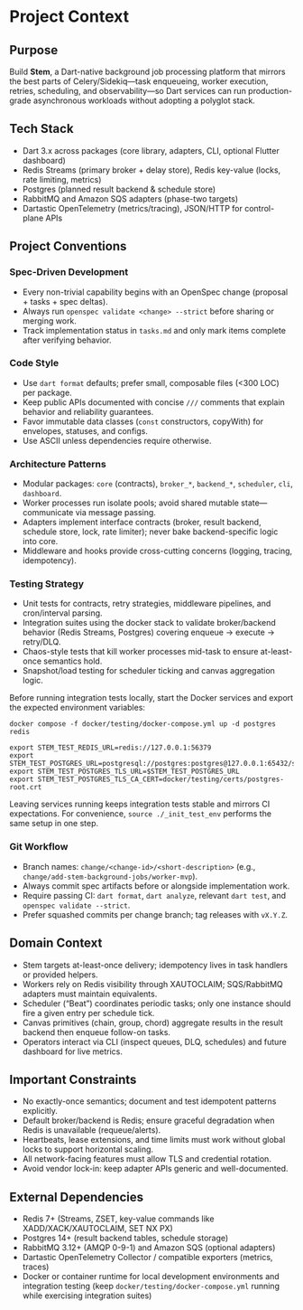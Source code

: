 # Project Context

## Purpose
Build **Stem**, a Dart-native background job processing platform that mirrors the best parts of Celery/Sidekiq—task enqueueing, worker execution, retries, scheduling, and observability—so Dart services can run production-grade asynchronous workloads without adopting a polyglot stack.

## Tech Stack
- Dart 3.x across packages (core library, adapters, CLI, optional Flutter dashboard)
- Redis Streams (primary broker + delay store), Redis key-value (locks, rate limiting, metrics)
- Postgres (planned result backend & schedule store)
- RabbitMQ and Amazon SQS adapters (phase-two targets)
- Dartastic OpenTelemetry (metrics/tracing), JSON/HTTP for control-plane APIs

## Project Conventions

### Spec-Driven Development
- Every non-trivial capability begins with an OpenSpec change (proposal + tasks + spec deltas).
- Always run `openspec validate <change> --strict` before sharing or merging work.
- Track implementation status in `tasks.md` and only mark items complete after verifying behavior.

### Code Style
- Use `dart format` defaults; prefer small, composable files (<300 LOC) per package.
- Keep public APIs documented with concise `///` comments that explain behavior and reliability guarantees.
- Favor immutable data classes (`const` constructors, copyWith) for envelopes, statuses, and configs.
- Use ASCII unless dependencies require otherwise.

### Architecture Patterns
- Modular packages: `core` (contracts), `broker_*`, `backend_*`, `scheduler`, `cli`, `dashboard`.
- Worker processes run isolate pools; avoid shared mutable state—communicate via message passing.
- Adapters implement interface contracts (broker, result backend, schedule store, lock, rate limiter); never bake backend-specific logic into core.
- Middleware and hooks provide cross-cutting concerns (logging, tracing, idempotency).

### Testing Strategy
- Unit tests for contracts, retry strategies, middleware pipelines, and cron/interval parsing.
- Integration suites using the docker stack to validate broker/backend behavior (Redis Streams, Postgres) covering enqueue → execute → retry/DLQ.
- Chaos-style tests that kill worker processes mid-task to ensure at-least-once semantics hold.
- Snapshot/load testing for scheduler ticking and canvas aggregation logic.

Before running integration tests locally, start the Docker services and export the expected environment variables:

```
docker compose -f docker/testing/docker-compose.yml up -d postgres redis

export STEM_TEST_REDIS_URL=redis://127.0.0.1:56379
export STEM_TEST_POSTGRES_URL=postgresql://postgres:postgres@127.0.0.1:65432/stem_test
export STEM_TEST_POSTGRES_TLS_URL=$STEM_TEST_POSTGRES_URL
export STEM_TEST_POSTGRES_TLS_CA_CERT=docker/testing/certs/postgres-root.crt
```

Leaving services running keeps integration tests stable and mirrors CI expectations.
For convenience, `source ./_init_test_env` performs the same setup in one step.

### Git Workflow
- Branch names: `change/<change-id>/<short-description>` (e.g., `change/add-stem-background-jobs/worker-mvp`).
- Always commit spec artifacts before or alongside implementation work.
- Require passing CI: `dart format`, `dart analyze`, relevant `dart test`, and `openspec validate --strict`.
- Prefer squashed commits per change branch; tag releases with `vX.Y.Z`.

## Domain Context
- Stem targets at-least-once delivery; idempotency lives in task handlers or provided helpers.
- Workers rely on Redis visibility through XAUTOCLAIM; SQS/RabbitMQ adapters must maintain equivalents.
- Scheduler (“Beat”) coordinates periodic tasks; only one instance should fire a given entry per schedule tick.
- Canvas primitives (chain, group, chord) aggregate results in the result backend then enqueue follow-on tasks.
- Operators interact via CLI (inspect queues, DLQ, schedules) and future dashboard for live metrics.

## Important Constraints
- No exactly-once semantics; document and test idempotent patterns explicitly.
- Default broker/backend is Redis; ensure graceful degradation when Redis is unavailable (requeue/alerts).
- Heartbeats, lease extensions, and time limits must work without global locks to support horizontal scaling.
- All network-facing features must allow TLS and credential rotation.
- Avoid vendor lock-in: keep adapter APIs generic and well-documented.

## External Dependencies
- Redis 7+ (Streams, ZSET, key-value commands like XADD/XACK/XAUTOCLAIM, SET NX PX)
- Postgres 14+ (result backend tables, schedule storage)
- RabbitMQ 3.12+ (AMQP 0-9-1) and Amazon SQS (optional adapters)
- Dartastic OpenTelemetry Collector / compatible exporters (metrics, traces)
- Docker or container runtime for local development environments and integration testing (keep `docker/testing/docker-compose.yml` running while exercising integration suites)
